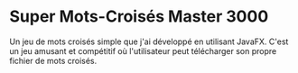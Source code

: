 # Super Mots-Croisés Master 3000
Un jeu de mots croisés simple que j'ai développé en utilisant JavaFX. C'est un jeu amusant et compétitif où l'utilisateur peut télécharger son propre fichier de mots croisés.
